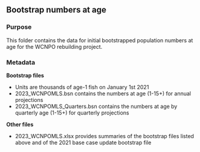 ## **Bootstrap numbers at age**

### **Purpose** 
This folder contains the data for initial bootstrapped population numbers
at age for the WCNPO rebuilding project.

### **Metadata**

**Bootstrap files**
  * Units are thousands of age-1 fish on January 1st 2021
  * 2023_WCNPOMLS.bsn contains the numbers at age (1-15+) for annual projections
  * 2023_WCNPOMLS_Quarters.bsn contains the numbers at age by quarterly age 
    (1-15+) for quarterly projections
  
**Other files**
  * 2023_WCNPOMLS.xlsx provides summaries of the bootstrap files listed above 
  and of the 2021 base case update bootstrap file
